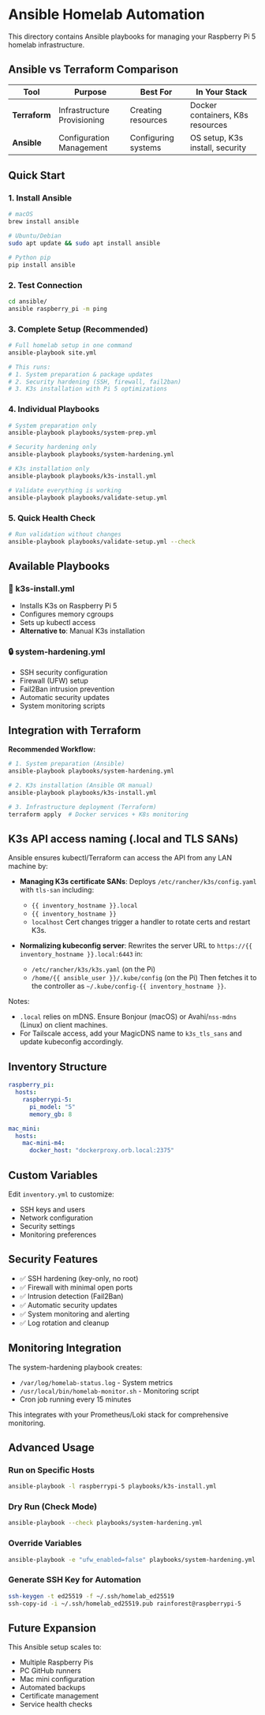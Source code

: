# Ansible Homelab Automation

This directory contains Ansible playbooks for managing your Raspberry Pi 5 homelab infrastructure.

## **Ansible vs Terraform Comparison**

| Tool | Purpose | Best For | In Your Stack |
|------|---------|----------|---------------|
| **Terraform** | Infrastructure Provisioning | Creating resources | Docker containers, K8s resources |
| **Ansible** | Configuration Management | Configuring systems | OS setup, K3s install, security |

## **Quick Start**

### 1. Install Ansible
```bash
# macOS
brew install ansible

# Ubuntu/Debian  
sudo apt update && sudo apt install ansible

# Python pip
pip install ansible
```

### 2. Test Connection
```bash
cd ansible/
ansible raspberry_pi -m ping
```

### 3. Complete Setup (Recommended)
```bash
# Full homelab setup in one command
ansible-playbook site.yml

# This runs:
# 1. System preparation & package updates
# 2. Security hardening (SSH, firewall, fail2ban)
# 3. K3s installation with Pi 5 optimizations
```

### 4. Individual Playbooks
```bash
# System preparation only
ansible-playbook playbooks/system-prep.yml

# Security hardening only
ansible-playbook playbooks/system-hardening.yml

# K3s installation only
ansible-playbook playbooks/k3s-install.yml

# Validate everything is working
ansible-playbook playbooks/validate-setup.yml
```

### 5. Quick Health Check
```bash
# Run validation without changes
ansible-playbook playbooks/validate-setup.yml --check
```

## **Available Playbooks**

### 🚀 k3s-install.yml
- Installs K3s on Raspberry Pi 5
- Configures memory cgroups  
- Sets up kubectl access
- **Alternative to**: Manual K3s installation

### 🔒 system-hardening.yml  
- SSH security configuration
- Firewall (UFW) setup
- Fail2Ban intrusion prevention
- Automatic security updates
- System monitoring scripts

## **Integration with Terraform**

**Recommended Workflow:**
```bash
# 1. System preparation (Ansible)
ansible-playbook playbooks/system-hardening.yml

# 2. K3s installation (Ansible OR manual)
ansible-playbook playbooks/k3s-install.yml

# 3. Infrastructure deployment (Terraform)
terraform apply  # Docker services + K8s monitoring
```

## **K3s API access naming (.local and TLS SANs)**

Ansible ensures kubectl/Terraform can access the API from any LAN machine by:

- __Managing K3s certificate SANs__: Deploys `/etc/rancher/k3s/config.yaml` with `tls-san` including:
  - `{{ inventory_hostname }}.local`
  - `{{ inventory_hostname }}`
  - `localhost`
  Cert changes trigger a handler to rotate certs and restart K3s.

- __Normalizing kubeconfig server__: Rewrites the server URL to `https://{{ inventory_hostname }}.local:6443` in:
  - `/etc/rancher/k3s/k3s.yaml` (on the Pi)
  - `/home/{{ ansible_user }}/.kube/config` (on the Pi)
  Then fetches it to the controller as `~/.kube/config-{{ inventory_hostname }}`.

Notes:
- `.local` relies on mDNS. Ensure Bonjour (macOS) or Avahi/`nss-mdns` (Linux) on client machines.
- For Tailscale access, add your MagicDNS name to `k3s_tls_sans` and update kubeconfig accordingly.

## **Inventory Structure**

```yaml
raspberry_pi:
  hosts:
    raspberrypi-5:
      pi_model: "5"
      memory_gb: 8

mac_mini:
  hosts:
    mac-mini-m4:
      docker_host: "dockerproxy.orb.local:2375"
```

## **Custom Variables**

Edit `inventory.yml` to customize:
- SSH keys and users
- Network configuration  
- Security settings
- Monitoring preferences

## **Security Features**

- ✅ SSH hardening (key-only, no root)
- ✅ Firewall with minimal open ports
- ✅ Intrusion detection (Fail2Ban)
- ✅ Automatic security updates
- ✅ System monitoring and alerting
- ✅ Log rotation and cleanup

## **Monitoring Integration**

The system-hardening playbook creates:
- `/var/log/homelab-status.log` - System metrics
- `/usr/local/bin/homelab-monitor.sh` - Monitoring script
- Cron job running every 15 minutes

This integrates with your Prometheus/Loki stack for comprehensive monitoring.

## **Advanced Usage**

### Run on Specific Hosts
```bash
ansible-playbook -l raspberrypi-5 playbooks/k3s-install.yml
```

### Dry Run (Check Mode)
```bash
ansible-playbook --check playbooks/system-hardening.yml
```

### Override Variables
```bash
ansible-playbook -e "ufw_enabled=false" playbooks/system-hardening.yml
```

### Generate SSH Key for Automation
```bash
ssh-keygen -t ed25519 -f ~/.ssh/homelab_ed25519
ssh-copy-id -i ~/.ssh/homelab_ed25519.pub rainforest@raspberrypi-5
```

## **Future Expansion**

This Ansible setup scales to:
- Multiple Raspberry Pis
- PC GitHub runners  
- Mac mini configuration
- Automated backups
- Certificate management
- Service health checks